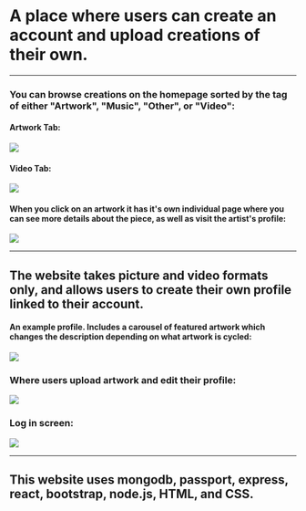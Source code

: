

<h1> A place where users can create an account and upload creations of their own.</h1>
<hr>
<h3>You can browse creations on the homepage sorted by the tag of either "Artwork", "Music", "Other", or "Video":</h3>

<h4>Artwork Tab:</h4>
<img src="https://scontent-iad3-1.xx.fbcdn.net/v/t31.0-8/26841309_10210285601767260_6481922728304352625_o.jpg?oh=b5a88eff0e69497a88d083bf1291e43b&oe=5AE15813"></img>
<br>
<h4>Video Tab:</h4>
<img src="https://scontent-iad3-1.xx.fbcdn.net/v/t31.0-8/26952316_10210285602407276_7350718252719900512_o.jpg?oh=2006742035c41cd8b0f89029cc086770&oe=5AEE37DA"></img>
<h4> When you click on an artwork it has it's own individual page where you can see more details about the piece, as well as visit the artist's profile: </h4>
<img src="https://scontent-iad3-1.xx.fbcdn.net/v/t31.0-8/26961641_10210285601687258_7075136355622168755_o.jpg?oh=be41d4c68f2f990c884321e1ca8efe7e&oe=5AE85E1F"></img>
<hr>
<h2> The website takes picture and video formats only, and allows users to create their own profile linked to their account.</h2>
<h4> An example profile. Includes a carousel of featured artwork which changes the description depending on what artwork is cycled:</h4>
<img src="https://scontent-iad3-1.xx.fbcdn.net/v/t31.0-8/26952176_10210285602447277_6643348978165221296_o.jpg?oh=7658eb579f0945e16f41e3645e718d85&oe=5AE6D8AA"></img>
<h3> Where users upload artwork and edit their profile: </h3>
<img src="https://scontent-iad3-1.xx.fbcdn.net/v/t31.0-8/26850828_10210285601567255_9200896418074772884_o.jpg?oh=2f2e0ca808628ef27dffbf440650c4cf&oe=5AF8DC27"></img>
<h3> Log in screen: </h3>
<img src="https://scontent-iad3-1.xx.fbcdn.net/v/t31.0-8/26961587_10210285602087268_3480535580117644276_o.jpg?oh=8d908973dbf7867c70c57e8c96801c37&oe=5AF0E042"></img>
<hr>
<h2> This website uses mongodb, passport, express, react, bootstrap, node.js, HTML, and CSS. </h2>
